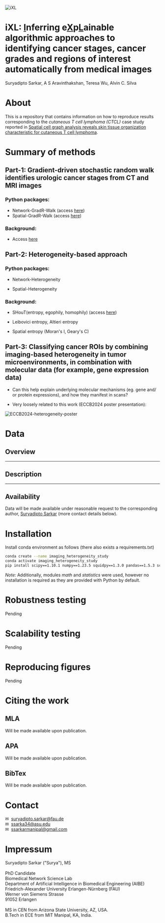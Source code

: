 ![iXL](iXL-icon.jpeg)


# iXL: <ins>I</ins>nferring e<ins>X</ins>p<ins>L</ins>ainable algorithmic approaches to identifying cancer stages, cancer grades and regions of interest automatically from medical images
Suryadipto Sarkar, A S Aravinthakshan, Teresa Wu, Alvin C. Silva


<!------------------>

# About

This is a repository that contains information on how to reproduce results corresponding to the *cutaneous T cell lymphoma (CTCL)* case study reported in [Spatial cell graph analysis reveals skin tissue organization characteristic for cutaneous T cell lymphoma](https://paper-doi-when-available).

# Summary of methods


## **Part-1**: Gradient-driven stochastic random walk identifies urologic cancer stages from CT and MRI images

### Python packages:
- Network-GradR-Walk (access [here](url-unavailable))
- Spatial-GradR-Walk (access [here](url-unavailable))

### Background:
- Access [here](https://drive.google.com/file/d/1EUF3mP1GRZoJq1YrjgqRfqZzonPP_h_o/view)


## **Part-2**: Heterogeneity-based approach

### Python packages:

- Network-Heterogeneity

- Spatial-Heterogeneity

### Background:

- SHouT(entropy, egophily, homophily) (access [here](https://www.biorxiv.org/content/10.1101/2024.05.17.594629v1.abstract))

- Leibovici entropy, Altieri entropy

- Spatial entropy (Moran's I, Geary's C)


## **Part-3**: Classifying cancer ROIs by combining imaging-based heterogeneity in tumor microenvironments, in combination with molecular data (for example, gene expression data)

- Can this help explain underlying molecular mechanisms (eg. gene and/ or protein expressions), and how they manifest in scans?

- Very loosely related to this work (ECCB2024 poster presentation):

![ECCB2024-heterogeneity-poster](/ECCB2024-heterogeneity-poster.jpeg)

<!------------------>

# Data

## Overview

---

## Description

---

## Availability

Data will be made available under reasonable request to the corresponding author, [Suryadipto Sarkar](suryadipto.sarkar@fau.de) (more contact details below).

<!------------------>

# Installation

Install conda environment as follows (there also exists a requirements.txt)
```bash
conda create --name imaging_heterogeneity_study
conda activate imaging_heterogeneity_study
pip install scipy==1.10.1 numpy==1.23.5 squidpy==1.3.0 pandas==1.5.3 scikit-learn==1.2.2
```
*Note:* Additionally, modules *math* and *statistics* were used, however no installation is required as they are provided with Python by default.


# Robustness testing

Pending

<!------------------>

# Scalability testing

Pending

<!------------------>

# Reproducing figures

Pending

<!------------------>

# Citing the work

## MLA

Will be made available upon publication.

## APA

Will be made available upon publication.

## BibTex

Will be made available upon publication.

<!------------------>

# Contact

&#x2709;&nbsp;&nbsp;suryadipto.sarkar@fau.de<br/>
&#x2709;&nbsp;&nbsp;ssarka34@asu.edu<br/>
&#x2709;&nbsp;&nbsp;ssarkarmanipal@gmail.com

<!------------------>

# Impressum

Suryadipto Sarkar ("Surya"), MS<br/><br/>
PhD Candidate<br/>
Biomedical Network Science Lab<br/>
Department of Artificial Intelligence in Biomedical Engineering (AIBE)<br/>
Friedrich-Alexander University Erlangen-Nürnberg (FAU)<br/>
Werner von Siemens Strasse<br/>
91052 Erlangen<br/><br/>
MS in CEN from Arizona State University, AZ, USA.<br/>
B.Tech in ECE from MIT Manipal, KA, India.
